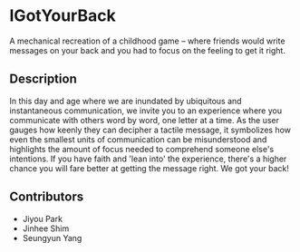 # IGotYourBack

A mechanical recreation of a childhood game – where friends would write messages on your back and you had to focus on the feeling to get it right.

## Description
In this day and age where we are inundated by ubiquitous and instantaneous communication, we invite you to an experience where you communicate with others word by word, one letter at a time. As the user gauges how keenly they can decipher a tactile message, it symbolizes how even the smallest units of communication can be misunderstood and highlights the amount of focus needed to comprehend someone else's intentions. If you have faith and 'lean into' the experience, there's a higher chance you will fare better at getting the message right. We got your back!

## Contributors
- Jiyou Park
- Jinhee Shim
- Seungyun Yang